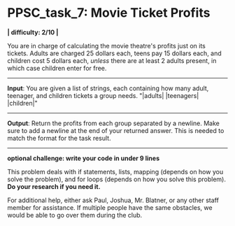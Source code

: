 # PPSC_task_7: Movie Ticket Profits
**| difficulty: 2/10 |**

You are in charge of calculating the movie theatre's profits just on its tickets. Adults are charged 25 dollars each, teens pay 15 dollars each, and children cost 5 dollars each, *unless* there are at least 2 adults present, in which case children enter for free. 
__________________________________________________________________________________
**Input**:
You are given a list of strings, each containing how many adult, teenager, and children tickets a group needs. "|adults| |teenagers| |children|" 
__________________________________________________________________________________
**Output**:
Return the profits from each group separated by a newline. Make sure to add a newline at the end of your returned answer. This is needed to match the format for the task result.
__________________________________________________________________________________
**optional challenge: write your code in under 9 lines**

This problem deals with if statements, lists, mapping (depends on how you solve the problem), and for loops (depends on how you solve this problem). **Do your research if you need it.**

For additional help, either ask Paul, Joshua, Mr. Blatner, or any other staff member for assistance. If multiple people have the same obstacles, we would be able to go over them during the club. 

